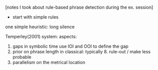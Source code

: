 [notes I took about rule-based phrase detection during the ex. session]

* start with simple rules

one simple heuristic: long silence 


Temperley(2001) system:
aspects:
1. gaps in symbolic time
	use IOI and OOI to define the gap
2. prior on phrase length
	in classical: typically 8.
	rule-out / make less probable
3. parallelism on the metrical location

